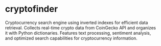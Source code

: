 # cryptofinder
Cryptocurrency search engine using inverted indexes for efficient data retrieval. Collects real-time crypto data from CoinGecko API and organizes it with Python dictionaries. Features text processing, sentiment analysis, and optimized search capabilities for cryptocurrency information.
